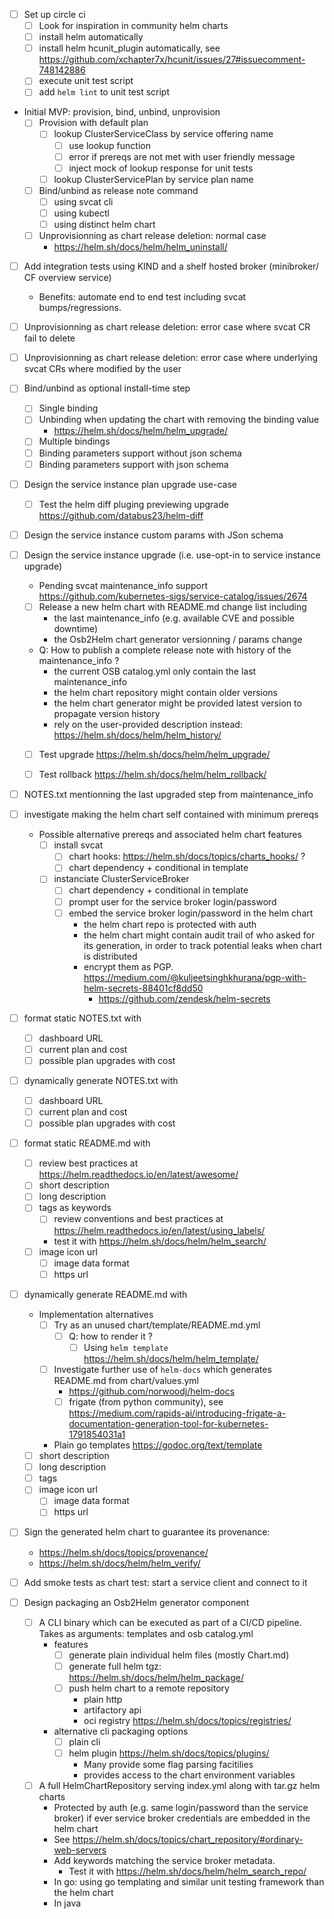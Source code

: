 * [ ] Set up circle ci
  * [ ] Look for inspiration in community helm charts
  * [ ] install helm automatically
  * [ ] install helm hcunit_plugin automatically,
    see https://github.com/xchapter7x/hcunit/issues/27#issuecomment-748142886
  * [ ] execute unit test script
  * [ ] add `helm lint` to unit test script

* Initial MVP: provision, bind, unbind, unprovision
    * [ ] Provision with default plan
        * [ ] lookup ClusterServiceClass by service offering name
            * [ ] use lookup function
            * [ ] error if prereqs are not met with user friendly message
            * [ ] inject mock of lookup response for unit tests
        * [ ] lookup ClusterServicePlan by service plan name
    * [ ] Bind/unbind as release note command
        * [ ] using svcat cli
        * [ ] using kubectl
        * [ ] using distinct helm chart
    * [ ] Unprovisionning as chart release deletion: normal case
        * https://helm.sh/docs/helm/helm_uninstall/

* [ ] Add integration tests using KIND and a shelf hosted broker (minibroker/ CF overview service)
  * Benefits: automate end to end test including svcat bumps/regressions.

* [ ] Unprovisionning as chart release deletion: error case where svcat CR fail to delete
* [ ] Unprovisionning as chart release deletion: error case where underlying svcat CRs where modified by the user

* [ ] Bind/unbind as optional install-time step
    * [ ] Single binding
    * [ ] Unbinding when updating the chart with removing the binding value
        * https://helm.sh/docs/helm/helm_upgrade/
    * [ ] Multiple bindings
    * [ ] Binding parameters support without json schema
    * [ ] Binding parameters support with json schema

* [ ] Design the service instance plan upgrade use-case
    * [ ] Test the helm diff pluging previewing upgrade https://github.com/databus23/helm-diff
* [ ] Design the service instance custom params with JSon schema

* [ ] Design the service instance upgrade (i.e. use-opt-in to service instance upgrade)
    * Pending svcat maintenance_info support https://github.com/kubernetes-sigs/service-catalog/issues/2674
    * [ ] Release a new helm chart with README.md change list including
        * the last maintenance_info (e.g. available CVE and possible downtime)
        * the Osb2Helm chart generator versionning / params change
    * Q: How to publish a complete release note with history of the maintenance_info ?
        * the current OSB catalog.yml only contain the last maintenance_info
        * the helm chart repository might contain older versions
        * the helm chart generator might be provided latest version to propagate version history
        * rely on the user-provided description instead: https://helm.sh/docs/helm/helm_history/
    * [ ] Test upgrade https://helm.sh/docs/helm/helm_upgrade/
    * [ ] Test rollback https://helm.sh/docs/helm/helm_rollback/


* [ ] NOTES.txt mentionning the last upgraded step from maintenance_info


* [ ] investigate making the helm chart self contained with minimum prereqs
    * Possible alternative prereqs and associated helm chart features
        * [ ] install svcat
            * [ ] chart hooks: https://helm.sh/docs/topics/charts_hooks/ ?
            * [ ] chart dependency + conditional in template
        * [ ] instanciate ClusterServiceBroker
            * [ ] chart dependency + conditional in template
            * [ ] prompt user for the service broker login/password
            * [ ] embed the service broker login/password in the helm chart
                * the helm chart repo is protected with auth
                * the helm chart might contain audit trail of who asked for its generation, in order to track potential leaks when chart is distributed   
                * encrypt them as PGP. https://medium.com/@kuljeetsinghkhurana/pgp-with-helm-secrets-88401cf8dd50
                    * https://github.com/zendesk/helm-secrets
  


* [ ] format static NOTES.txt with
    * [ ] dashboard URL
    * [ ] current plan and cost
    * [ ] possible plan upgrades with cost
* [ ] dynamically generate NOTES.txt with
    * [ ] dashboard URL
    * [ ] current plan and cost
    * [ ] possible plan upgrades with cost

* [ ] format static README.md with
    * [ ] review best practices at https://helm.readthedocs.io/en/latest/awesome/
    * [ ] short description
    * [ ] long description
    * [ ] tags as keywords
        * [ ] review conventions and best practices at https://helm.readthedocs.io/en/latest/using_labels/
        * test it with https://helm.sh/docs/helm/helm_search/
    * [ ] image icon url
        * [ ] image data format
        * [ ] https url
* [ ] dynamically generate README.md with
    * Implementation alternatives
      * [ ] Try as an unused chart/template/README.md.yml
          * [ ] Q: how to render it ?
              * [ ] Using `helm template` https://helm.sh/docs/helm/helm_template/
      * [ ] Investigate further use of `helm-docs` which generates README.md from chart/values.yml
         * https://github.com/norwoodj/helm-docs
         * [ ] frigate (from python community), see https://medium.com/rapids-ai/introducing-frigate-a-documentation-generation-tool-for-kubernetes-1791854031a1
      * Plain go templates https://godoc.org/text/template
    * [ ] short description
    * [ ] long description
    * [ ] tags
    * [ ] image icon url
        * [ ] image data format
        * [ ] https url

* [ ] Sign the generated helm chart to guarantee its provenance:
    * https://helm.sh/docs/topics/provenance/
    * https://helm.sh/docs/helm/helm_verify/

* [ ] Add smoke tests as chart test: start a service client and connect to it

* [ ] Design packaging an Osb2Helm generator component
    * [ ] A CLI binary which can be executed as part of a CI/CD pipeline. Takes as arguments: templates and osb
      catalog.yml
        * features
            * [ ] generate plain individual helm files (mostly Chart.md)
            * [ ] generate full helm tgz: https://helm.sh/docs/helm/helm_package/
            * [ ] push helm chart to a remote repository
                * plain http
                * artifactory api
                * oci registry https://helm.sh/docs/topics/registries/
        * alternative cli packaging options
            * [ ] plain cli
            * [ ] helm plugin https://helm.sh/docs/topics/plugins/
                * Many provide some flag parsing facitilies
                * provides access to the chart environment variables
    * [ ] A full HelmChartRepository serving index.yml along with tar.gz helm charts
        * Protected by auth (e.g. same login/password than the service broker) if ever service broker credentials are
          embedded in the helm chart
        * See https://helm.sh/docs/topics/chart_repository/#ordinary-web-servers
        * Add keywords matching the service broker metadata.
            * Test it with https://helm.sh/docs/helm/helm_search_repo/
        * In go: using go templating and similar unit testing framework than the helm chart
        * In java